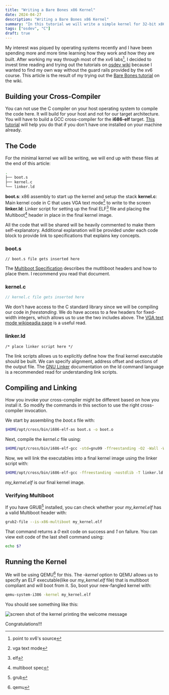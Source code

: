```yaml
---
title: "Writing a Bare Bones x86 Kernel"
date: 2024-04-27
description: "Writing a Bare Bones x86 Kernel"
summary: "In this tutorial we will write a simple kernel for 32-bit x86 and boot it."
tags: ["osdev", "C"]
draft: true
---
```


My interest was piqued by operating systems recently and I have been spending more and more time learning how they work and how they are built. After working my way through most of the xv6 labs[^1], I decided to invest time reading and trying out the tutorials on [osdev wiki](https://wiki.osdev.org/Main_Page) because I wanted to find my own way without the guard rails provided by the xv6 course. This article is the result of my trying out the [Bare Bones tutorial](https://wiki.osdev.org/Bare_Bones) on the wiki.

## Building your Cross-Compiler

You can not use the C compiler on your host operating system to compile the code here. It will build for your host and not for our target architecture. You will have to build a GCC cross-compiler for the **i686-elf** target. [This tutorial](https://wiki.osdev.org/GCC_Cross-Compiler) will help you do that if you don't have one installed on your machine already.

## The Code

For the minimal kernel we will be writing, we will end up with these files at the end of this article:

```bash
.
├── boot.s
├── kernel.c
└── linker.ld
```

**boot.s**: x86 assembly to start up the kernel and setup the stack
**kernel.c**: Main kernel code in C that uses VGA text mode[^2] to write to the screen
**linker.ld**: Linker script for setting up the final ELF[^3] file and placing the Multiboot[^4] header in place in the final kernel image.

All the code that will be shared will be heavily commented to make them self-explanatory. Additional explanation will be provided under each code block to provide link to specifications that explains key concepts.

### boot.s

```assembly
// boot.s file gets inserted here
```

The [Multiboot Specification](https://www.gnu.org/software/grub/manual/multiboot/multiboot.html) describes the mutltiboot headers and how to place them. I recommend you read that document.

### kernel.c

```c
// kernel.c file gets inserted here
```

We don't have access to the C standard library since we will be compiling our code in *freestanding*. We do have access to a few headers for fixed-width integers, which allows us to use the two includes above. 
The [VGA text mode wikipeadia page](https://en.wikipedia.org/wiki/VGA_text_mode) is a useful read.

### linker.ld

```text
/* place linker script here */
```

The link scripts allows us to explicitly define how the final kernel executable should be built. We can specify alignment, address offset and sections of the output file. The [GNU Linker](https://ftp.gnu.org/old-gnu/Manuals/ld-2.9.1/html_chapter/ld_3.html) documentation on the ld command language is a recommended read for understanding link scripts.

## Compiling and Linking

How you invoke your cross-compiler might be different based on how you install it. So modify the commands in this section to use the right cross-compiler invocation.

We start by assembling the *boot.s* file with:

```bash
$HOME/opt/cross/bin/i686-elf-as boot.s -o boot.o
```

Next, compile the *kernel.c* file using:

```bash
$HOME/opt/cross/bin/i686-elf-gcc -std=gnu99 -ffreestanding -O2 -Wall -Wextra -c kernel.c -o kernel.o
```

Now, we will link the executables into a final kernel image using the linker script with:

```bash
$HOME/opt/cross/bin/i686-elf-gcc -ffreestanding -nostdlib -T linker.ld boot.o kernel.o -o my_kernel.elf -lgcc
```

*my_kernel.elf* is our final kernel image.

### Verifying Multiboot

If you have GRUB[^5] installed, you can check whether your *my_kernel.elf* has a valid Multiboot header with:

```bash
grub2-file --is-x86-multiboot my_kernel.elf
```

That command returns a *0* exit code on success and *1* on failure. You can view exit code of the last shell command using:

```bash
echo $?
```

## Running the Kernel

We will be using QEMU[^6] for this. The *-kernel* option to QEMU allows us to specify an ELF executable(like our *my_kernel.elf* file) that is multiboot compliant and will boot from it. So, boot your new-fangled kernel with:

```bash
qemu-system-i386 -kernel my_kernel.elf
```

You should see something like this:

![screen shot of the kernel printing the welcome message]()

Congratulations!!!

[^1]: point to xv6's source
[^2]: vga text mode
[^3]: elf
[^4]: multiboot spec
[^5]: grub
[^6]: qemu
